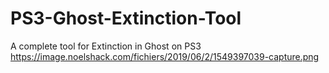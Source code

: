 # PS3-Ghost-Extinction-Tool
A complete tool for Extinction in Ghost on PS3
https://image.noelshack.com/fichiers/2019/06/2/1549397039-capture.png
